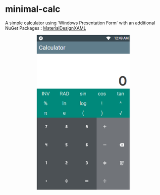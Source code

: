 # minimal-calc

A simple calculator using 'Windows Presentation Form' with an additional NuGet Packages : [MaterialDesignXAML](http://materialdesigninxaml.net)

<p align="center">
<img src="https://github.com/shunjid/minimal-calc/blob/master/minimal-calc.PNG" width="300" />
</p>
 
